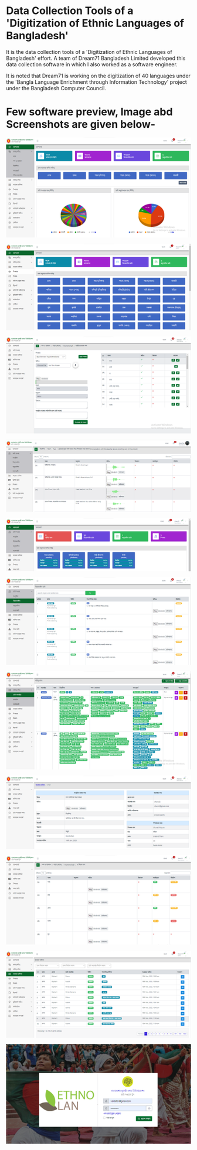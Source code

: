 # Data Collection Tools of a 'Digitization of Ethnic Languages ​​of Bangladesh'
It is the data collection tools of a 'Digitization of Ethnic Languages ​​of Bangladesh' effort. A team of Dream71 Bangladesh Limited developed this data collection software in which I also worked as a software engineer.

It is noted that Dream71 is working on the digitization of 40 languages ​​under the 'Bangla Language Enrichment through Information Technology' project under the Bangladesh Computer Council.


# Few software preview, Image abd Screenshots are given below-

![Dashboard 1](https://raw.githubusercontent.com/raihansarkar567/Digitization-of-Ethnic-Languages-of-Bangladesh/main/1.png "Dashboard 1")

![Dashboard 2](https://raw.githubusercontent.com/raihansarkar567/Digitization-of-Ethnic-Languages-of-Bangladesh/main/2.png "Dashboard 2")

![Data Collection](https://raw.githubusercontent.com/raihansarkar567/Digitization-of-Ethnic-Languages-of-Bangladesh/main/3.png "Data Collection")

![Data Collection List](https://raw.githubusercontent.com/raihansarkar567/Digitization-of-Ethnic-Languages-of-Bangladesh/main/4.png "Data Collection List")

![Data Collector Dashboard](https://raw.githubusercontent.com/raihansarkar567/Digitization-of-Ethnic-Languages-of-Bangladesh/main/5.png "Data Collector Dashboard")

![Pending Data List](https://raw.githubusercontent.com/raihansarkar567/Digitization-of-Ethnic-Languages-of-Bangladesh/main/6.png "Pending Data List")

![Task Assigned List](https://raw.githubusercontent.com/raihansarkar567/Digitization-of-Ethnic-Languages-of-Bangladesh/main/7.png "Task Assigned List")

![Data Collection Details](https://raw.githubusercontent.com/raihansarkar567/Digitization-of-Ethnic-Languages-of-Bangladesh/main/8.png "Data Collection Details")

![Data Collection Status](https://raw.githubusercontent.com/raihansarkar567/Digitization-of-Ethnic-Languages-of-Bangladesh/main/9.png "Data Collection Status")

![Task List](https://raw.githubusercontent.com/raihansarkar567/Digitization-of-Ethnic-Languages-of-Bangladesh/main/10.png "Task List")

![Login Page](https://raw.githubusercontent.com/raihansarkar567/Digitization-of-Ethnic-Languages-of-Bangladesh/main/11.png "Login Page")
